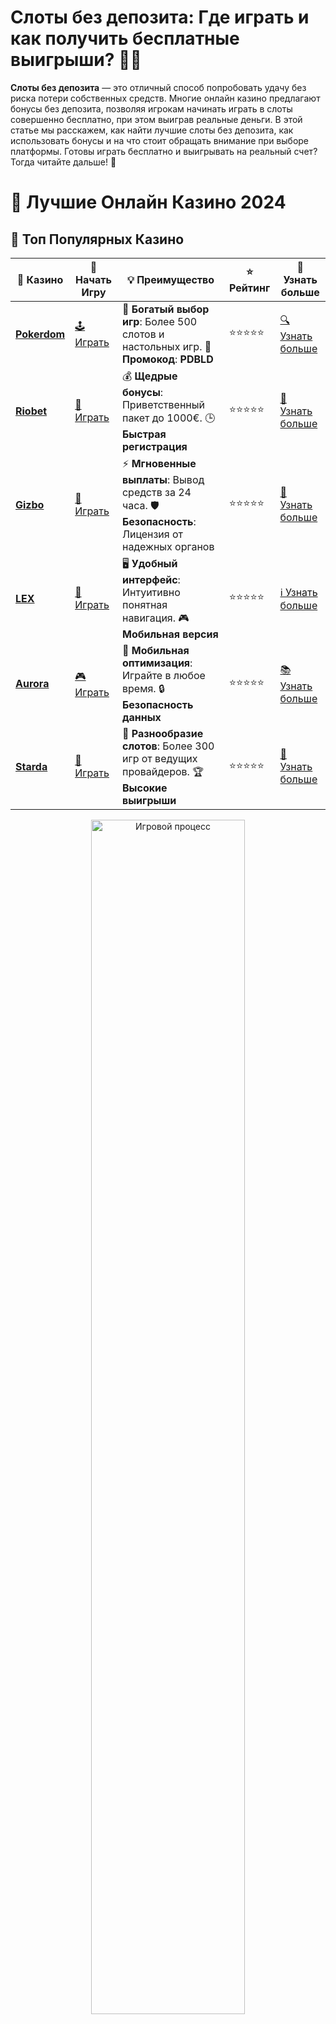 # Слоты без депозита: Где играть и как получить бесплатные выигрыши? 🎰💎

**Слоты без депозита** — это отличный способ попробовать удачу без риска потери собственных средств. Многие онлайн казино предлагают бонусы без депозита, позволяя игрокам начинать играть в слоты совершенно бесплатно, при этом выиграв реальные деньги. В этой статье мы расскажем, как найти лучшие слоты без депозита, как использовать бонусы и на что стоит обращать внимание при выборе платформы. Готовы играть бесплатно и выигрывать на реальный счет? Тогда читайте дальше! 🚀

# 🎰 Лучшие Онлайн Казино 2024

## 🌟 Топ Популярных Казино

| 🎲 **Казино** | 🔗 **Начать Игру** | 💡 **Преимущество** | ⭐ **Рейтинг** | 🔗 **Узнать больше** |
|--------------|---------------------|---------------------|----------------|----------------------|
| [**Pokerdom**](https://brandplay.link/4k77v2yx) | [🕹️ Играть](https://brandplay.link/4k77v2yx) | 🎉 **Богатый выбор игр**: Более 500 слотов и настольных игр. 🎁 **Промокод**: **PDBLD** | ⭐⭐⭐⭐⭐ | [🔍 Узнать больше](https://brandplay.link/4k77v2yx) |
| [**Riobet**](https://brandplay.link/7xBLTPyj) | [🎰 Играть](https://brandplay.link/7xBLTPyj) | 💰 **Щедрые бонусы**: Приветственный пакет до 1000€. 🕒 **Быстрая регистрация** | ⭐⭐⭐⭐⭐ | [📖 Узнать больше](https://brandplay.link/7xBLTPyj) |
| [**Gizbo**](https://brandplay.link/bprXw4YV) | [🎲 Играть](https://brandplay.link/bprXw4YV) | ⚡ **Мгновенные выплаты**: Вывод средств за 24 часа. 🛡️ **Безопасность**: Лицензия от надежных органов | ⭐⭐⭐⭐⭐ | [📝 Узнать больше](https://brandplay.link/bprXw4YV) |
| [**LEX**](https://brandplay.link/zW4hdDFV) | [🤑 Играть](https://brandplay.link/zW4hdDFV) | 🖥️ **Удобный интерфейс**: Интуитивно понятная навигация. 🎮 **Мобильная версия** | ⭐⭐⭐⭐⭐ | [ℹ️ Узнать больше](https://brandplay.link/zW4hdDFV) |
| [**Aurora**](https://10trafic-stat2.com/click/668546556bcc6313411604bd/6766/13032/subaccount) | [🎮 Играть](https://10trafic-stat2.com/click/668546556bcc6313411604bd/6766/13032/subaccount) | 📱 **Мобильная оптимизация**: Играйте в любое время. 🔒 **Безопасность данных** | ⭐⭐⭐⭐⭐ | [📚 Узнать больше](https://10trafic-stat2.com/click/668546556bcc6313411604bd/6766/13032/subaccount) |
| [**Starda**](https://brandplay.link/fB7xwRFL) | [🎯 Играть](https://brandplay.link/fB7xwRFL) | 🎰 **Разнообразие слотов**: Более 300 игр от ведущих провайдеров. 🏆 **Высокие выигрыши** | ⭐⭐⭐⭐⭐ | [🔎 Узнать больше](https://brandplay.link/fB7xwRFL) |

<div align="center">
    <img src="https://i.pinimg.com/originals/87/9e/b9/879eb9354dd0699582408b68f2e253b2.gif" alt="Игровой процесс" width="70%">
</div>

## 💎 Лучшие Бонусы и Акции

| 🎲 **Казино** | 🔗 **Начать Игру** | 💡 **Преимущество** | ⭐ **Рейтинг** | 🔗 **Узнать больше** |
|--------------|---------------------|---------------------|----------------|----------------------|
| [**Kometa**](https://brandplay.link/8ZymQJV8) | [🎰 Играть](https://brandplay.link/8ZymQJV8) | 🎁 **Эксклюзивные бонусы**: Регулярные акции и промо. 🔄 **Программы лояльности** | ⭐⭐⭐⭐☆ | [🔍 Узнать больше](https://brandplay.link/8ZymQJV8) |
| [**R7**](https://brandplay.link/bMd3Yjsw) | [🕹️ Играть](https://brandplay.link/bMd3Yjsw) | 🕒 **Круглосуточная поддержка**: Всегда на связи. 💸 **Высокие лимиты** | ⭐⭐⭐⭐☆ | [📖 Узнать больше](https://brandplay.link/bMd3Yjsw) |
| [**7K**](https://brandplay.link/BvQyFShp) | [🎲 Играть](https://brandplay.link/BvQyFShp) | 🌟 **Эксклюзивные бонусы**: Только для VIP игроков. 🎉 **Сезонные акции** | ⭐⭐⭐⭐☆ | [📝 Узнать больше](https://brandplay.link/BvQyFShp) |
| [**Kent**](https://brandplay.link/Fv2WP3js) | [🤑 Играть](https://brandplay.link/Fv2WP3js) | 📈 **Высокий RTP**: Более 98%. 💼 **Профессиональная поддержка** | ⭐⭐⭐⭐☆ | [ℹ️ Узнать больше](https://brandplay.link/Fv2WP3js) |
| [**1Xslots**](https://brandplay.link/hSB1khtr) | [🎮 Играть](https://brandplay.link/hSB1khtr) | 🎉 **Множество акций**: Еженедельные бонусы и турниры. 🛡️ **Безопасность** | ⭐⭐⭐⭐☆ | [📚 Узнать больше](https://brandplay.link/hSB1khtr) |
| [**Gama**](https://brandplay.link/j6NMKsDz) | [🎯 Играть](https://brandplay.link/j6NMKsDz) | 🔍 **Интуитивный интерфейс**: Легкость использования. 🏅 **Престижные турниры** | ⭐⭐⭐⭐☆ | [🔎 Узнать больше](https://brandplay.link/j6NMKsDz) |

<div align="center">
    <img src="https://i.pinimg.com/originals/87/9e/b9/879eb9354dd0699582408b68f2e253b2.gif" alt="Игровой процесс" width="70%">
</div>

## 🚀 Быстрые Выигрыши и Поддержка

| 🎲 **Казино** | 🔗 **Начать Игру** | 💡 **Преимущество** | ⭐ **Рейтинг** | 🔗 **Узнать больше** |
|--------------|---------------------|---------------------|----------------|----------------------|
| [**Onion**](https://brandplay.link/zBGRVpQ9) | [🎰 Играть](https://brandplay.link/zBGRVpQ9) | 🤑 **Низкие ставки**: Идеально для начинающих. 🔄 **Быстрые выводы** | ⭐⭐⭐⭐☆ | [🔍 Узнать больше](https://brandplay.link/zBGRVpQ9) |
| [**Чемпион**](https://temon-gter.cfd/go/lRq?p80412p304504pcc44t17455) | [🕹️ Играть](https://temon-gter.cfd/go/lRq?p80412p304504pcc44t17455) | 🏅 **Лояльная программа**: Награды за активность. 🎁 **Ежемесячные бонусы** | ⭐⭐⭐⭐☆ | [📖 Узнать больше](https://temon-gter.cfd/go/lRq?p80412p304504pcc44t17455) |
| [**Vavada**](https://vavadapartner.pro/?promo=ea5c9275-6854-4505-94fc-95ab18221945-linkb2) | [🎲 Играть](https://vavadapartner.pro/?promo=ea5c9275-6854-4505-94fc-95ab18221945-linkb2) | 🚀 **Быстрая регистрация**: Начните играть мгновенно. 🔐 **Безопасные транзакции** | ⭐⭐⭐⭐☆ | [📝 Узнать больше](https://vavadapartner.pro/?promo=ea5c9275-6854-4505-94fc-95ab18221945-linkb2) |
| [**Friends**](https://gofriends.kim/linkb2) | [🤑 Играть](https://gofriends.kim/linkb2) | 🤝 **Социальные игры**: Играйте с друзьями. 🌐 **Мультиплатформенность** | ⭐⭐⭐⭐☆ | [ℹ️ Узнать больше](https://gofriends.kim/linkb2) |
| [**1WIN**](https://brandplay.link/smXVpBbG) | [🎮 Играть](https://brandplay.link/smXVpBbG) | 🏆 **Турниры с большими призами**: Присоединяйтесь к состязаниям. 🎯 **Акции каждый день** | ⭐⭐⭐⭐⭐ | [🔍 Узнать больше](https://brandplay.link/smXVpBbG) |
| [**Drip**](https://drp-ircp01.com/c07e6a3db) | [🎯 Играть](https://drp-ircp01.com/c07e6a3db) | 🌐 **Инновационные игры**: Новейшие игровые технологии. 🛡️ **Высокая безопасность** | ⭐⭐⭐⭐☆ | [🔎 Узнать больше](https://drp-ircp01.com/c07e6a3db) |

✨ **Выбирайте лучшее казино для себя и наслаждайтесь игрой! Удачи!** ✨

![Слоты без депозита](https://i.pinimg.com/originals/a9/29/6e/a9296ea1cf6a7c20a985e593451f0323.png)

<div align="center">
    <img src="https://i.pinimg.com/originals/87/9e/b9/879eb9354dd0699582408b68f2e253b2.gif" alt="Слоты без депозита" width="70%">
</div>

---

### Как найти лучшие **слоты без депозита**? 🔍

Играя в **слоты без депозита**, важно выбрать надежную платформу, которая предлагает реальные бонусы и прозрачные условия. Вот несколько советов, как найти лучшие предложения:

1. **Проверяйте лицензию казино** 🛡️  
   Важно, чтобы казино, предлагающее слоты без депозита, имело лицензии от авторитетных регулирующих органов. Это гарантирует честность игр и безопасность ваших данных.

2. **Условия отыгрыша бонуса** 📜  
   Прежде чем использовать бонусы, внимательно читайте условия их отыгрыша. Некоторые казино требуют, чтобы выигранные деньги были сыграны определенное количество раз, прежде чем их можно будет вывести.

3. **Типы бонусов без депозита** 🎁  
   Казино предлагают различные бонусы без депозита: фриспины, денежные бонусы или бесплатные ставки. Важно выбирать тот тип бонуса, который вам наиболее подходит.

4. **Отзывы игроков** 💬  
   Прочитайте отзывы других игроков о казино, чтобы узнать, насколько честно и выгодно оно работает с бонусами. Хорошие платформы получают положительные отклики за прозрачность и удобство.

---

### Популярные **слоты без депозита**, в которые можно играть бесплатно 🎰

Многие популярные игровые слоты предлагают бонусы без депозита, что позволяет игрокам начать игру без риска потери своих денег. Вот несколько видов слотов, в которые можно играть бесплатно с бонусами:

1. **Классические слоты с фриспинами** 🍒  
   Эти слоты предлагают бесплатные вращения (фриспины), которые можно использовать на определенных барабанах. Это дает возможность без риска получить реальные выигрыши.

2. **Видеослоты с бонусными раундами** 🎮  
   Современные видеослоты с бонусными играми позволяют получить дополнительные выигрыши без необходимости делать депозит. Используйте бесплатные вращения или бонусы для активации особых функций.

3. **Слоты с прогрессивными джекпотами** 💰  
   В некоторых казино вы можете получить бонусы без депозита, играя в слоты с прогрессивными джекпотами. Это шанс не только играть бесплатно, но и выиграть большие суммы.

4. **Слоты с множителями и респинами** 🎯  
   В этих слотах есть дополнительные функции, такие как множители выигрыша или респины, которые могут значительно увеличить ваши шансы на большой выигрыш. Используйте бонусы без депозита, чтобы испытать удачу в таких играх.

---

### Как максимально использовать **слоты без депозита**? 💡

Чтобы увеличить свои шансы на успех, используя бонусы без депозита, важно следовать нескольким простым рекомендациям:

1. **Понимание условий бонуса** 📚  
   Прежде чем использовать бонусы, внимательно ознакомьтесь с условиями. Убедитесь, что вы понимаете, как именно нужно отыгрывать бонусные деньги, чтобы получить возможность вывода выигрыша.

2. **Играйте в слоты с высокими шансами на выигрыш** 💸  
   Слоты с высоким RTP (возврат игроку) дают лучшие шансы на регулярные выигрыши. Ищите игры с RTP от 95% и выше.

3. **Не спешите выводить деньги** ⏳  
   Перед тем как попытаться вывести свои выигрыши, выполните все требования по отыгрышу бонуса. Это поможет избежать отказа в выводе средств.

4. **Осторожно с максимальными ставками** 💰  
   В большинстве случаев при игре с бонусами без депозита существуют ограничения на максимальные ставки. Соблюдайте эти лимиты, чтобы избежать отмены бонуса.

---

### ТОП-3 совета для успешной игры в **слоты без депозита** 🏆

1. **Изучите слоты перед игрой** 📖  
   Прежде чем начать играть, изучите характеристики слота, такие как RTP, волатильность и бонусные функции. Это поможет вам выбрать оптимальный слот для игры с бонусом.

2. **Не рискуйте большими суммами** 💸  
   Играйте разумно, даже если вы играете с бонусом без депозита. Держитесь в рамках безопасных ставок и наслаждайтесь игрой без риска больших потерь.

3. **Проверяйте наличие фриспинов** 🎰  
   Многие казино предлагают фриспины как бонусы без депозита. Используйте их для того, чтобы прокачать свой опыт игры в слоты без риска.

---

### Заключение: Играйте в **слоты без депозита** и выигрывайте без риска! 💎

**Слоты без депозита** — это отличный способ испытать удачу в азартных играх без необходимости вкладывать свои деньги. Важно выбирать честные и надежные онлайн казино, которые предлагают такие бонусы, и внимательно изучать условия их использования. Используйте фриспины и бонусы для увеличения своих шансов на выигрыш и не забывайте о стратегиях игры.

💬 **Готовы начать? Пробуйте свои силы в слотах без депозита и получайте реальные выигрыши прямо сейчас!**
